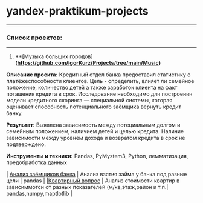 # yandex-praktikum-projects
---
### Список проектов:
---
1. **[Музыка больших городов] **(https://github.com/IgorKurz/Projects/tree/main/Music)**

**Описание проекта:** Кредитный отдел банка предоставил статистику о платёжеспособности клиентов. Цель - определить, влияет ли семейное положение, количество детей а также заработок клиента на факт погашения кредита в срок. Исследование необходимо для построения модели кредитного скоринга — специальной системы, которая оценивает способность потенциального заёмщика вернуть кредит банку.

**Результат:** Выявлена зависимость между потециальным долгом и семейным положением, наличием детей и целью кредита. Наличие зависимости между уровнем дохода и возвратом кредита в срок не подтверждено.

**Инструменты и техники:** Pandas, PyMystem3, Python, лемматизация, предобработка данных



| [Анализ заёмщиков банка](https://github.com/IgorKurz/Projects/tree/main/Bank)   | Анализ взятия займа у банка под разные цели  |  pandas |
|[Квартирный вопрос](https://github.com/IgorKurz/Projects/tree/main/Home%2CRoom)  | Анализ стоимости квартир в зависиммотси от разных показателей (м/кв,этаж,район и т.п.| pandas,numpy,maptlotlib |
